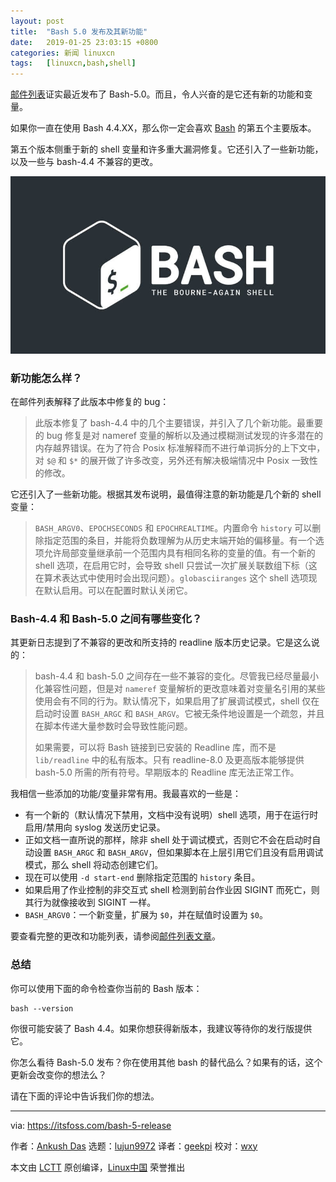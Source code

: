 ```yaml
---
layout: post
title:	"Bash 5.0 发布及其新功能"
date:	2019-01-25 23:03:15 +0800 
categories:	新闻 linuxcn 
tags:	[linuxcn,bash,shell]
---
```



[邮件列表](https://lists.gnu.org/archive/html/bug-bash/2019-01/msg00063.html)证实最近发布了 Bash-5.0。而且，令人兴奋的是它还有新的功能和变量。


如果你一直在使用 Bash 4.4.XX，那么你一定会喜欢 [Bash](https://www.gnu.org/software/bash/) 的第五个主要版本。


第五个版本侧重于新的 shell 变量和许多重大漏洞修复。它还引入了一些新功能，以及一些与 bash-4.4 不兼容的更改。


![Bash logo](/Asserts/Images/album/201901/25/230317onqpffzzlnx5pax9.jpg)


### 新功能怎么样？


在邮件列表解释了此版本中修复的 bug：



> 
> 此版本修复了 bash-4.4 中的几个主要错误，并引入了几个新功能。最重要的 bug 修复是对 nameref 变量的解析以及通过模糊测试发现的许多潜在的内存越界错误。在为了符合 Posix 标准解释而不进行单词拆分的上下文中，对 `$@` 和 `$*` 的展开做了许多改变，另外还有解决极端情况中 Posix 一致性的修改。
> 
> 
> 


它还引入了一些新功能。根据其发布说明，最值得注意的新功能是几个新的 shell 变量：



> 
> `BASH_ARGV0`、`EPOCHSECONDS` 和 `EPOCHREALTIME`。内置命令 `history` 可以删除指定范围的条目，并能将负数理解为从历史末端开始的偏移量。有一个选项允许局部变量继承前一个范围内具有相同名称的变量的值。有一个新的 shell 选项，在启用它时，会导致 shell 只尝试一次扩展关联数组下标（这在算术表达式中使用时会出现问题）。`globasciiranges` 这个 shell 选项现在默认启用。可以在配置时默认关闭它。
> 
> 
> 


### Bash-4.4 和 Bash-5.0 之间有哪些变化？


其更新日志提到了不兼容的更改和所支持的 readline 版本历史记录。它是这么说的：



> 
> bash-4.4 和 bash-5.0 之间存在一些不兼容的变化。尽管我已经尽量最小化兼容性问题，但是对 `nameref` 变量解析的更改意味着对变量名引用的某些使用会有不同的行为。默认情况下，如果启用了扩展调试模式，shell 仅在启动时设置 `BASH_ARGC` 和 `BASH_ARGV`。它被无条件地设置是一个疏忽，并且在脚本传递大量参数时会导致性能问题。
> 
> 
> 如果需要，可以将 Bash 链接到已安装的 Readline 库，而不是 `lib/readline` 中的私有版本。只有 readline-8.0 及更高版本能够提供 bash-5.0 所需的所有符号。早期版本的 Readline 库无法正常工作。
> 
> 
> 


我相信一些添加的功能/变量非常有用。我最喜欢的一些是：


* 有一个新的（默认情况下禁用，文档中没有说明）shell 选项，用于在运行时启用/禁用向 syslog 发送历史记录。
* 正如文档一直所说的那样，除非 shell 处于调试模式，否则它不会在启动时自动设置 `BASH_ARGC` 和 `BASH_ARGV`，但如果脚本在上层引用它们且没有启用调试模式，那么 shell 将动态创建它们。
* 现在可以使用 `-d start-end` 删除指定范围的 `history` 条目。
* 如果启用了作业控制的非交互式 shell 检测到前台作业因 SIGINT 而死亡，则其行为就像接收到 SIGINT 一样。
* `BASH_ARGV0`：一个新变量，扩展为 `$0`，并在赋值时设置为 `$0`。


要查看完整的更改和功能列表，请参阅[邮件列表文章](https://lists.gnu.org/archive/html/bug-bash/2019-01/msg00063.html)。


### 总结


你可以使用下面的命令检查你当前的 Bash 版本：



```
bash --version
```

你很可能安装了 Bash 4.4。如果你想获得新版本，我建议等待你的发行版提供它。


你怎么看待 Bash-5.0 发布？你在使用其他 bash 的替代品么？如果有的话，这个更新会改变你的想法么？


请在下面的评论中告诉我们你的想法。




---


via: <https://itsfoss.com/bash-5-release>


作者：[Ankush Das](https://itsfoss.com/author/ankush/) 选题：[lujun9972](https://github.com/lujun9972) 译者：[geekpi](https://github.com/geekpi) 校对：[wxy](https://github.com/wxy)


本文由 [LCTT](https://github.com/LCTT/TranslateProject) 原创编译，[Linux中国](https://linux.cn/) 荣誉推出
